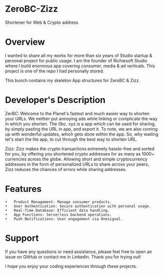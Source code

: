 # ZeroBC-Zizz
Shortener for Web &amp; Crypto address

# Overview

I wanted to share all my works for more than six years of Studio startup & personal project for public usage. I am the founder of Richiesoft Studio where I build enormous app covering consumer, media & ad verticals. This project is one of the repo I had personally stored.

This bunch contains my skeleton App structures for ZeroBC & Zizz.

# Developer's Description

ZerBC: Welcome to the Planet's fastest and much easier way to shorten your URLs. We neither put annoying ads while linking or complicate the way in which you shorten. The 0bc. xyz is a app which can be used for sharing, by simply pasting the URL in app, and export it. To note, we are also coming up with wonderful updates, which gets done within the app. So, why waiting let's start the lite app, to cut through the best way to shorten URL.

Zizz: Zizz makes the crypto transactions extremely hassle-free and sorted for you, by offering you shortened crypto addresses for as many as 1000+ currencies across the globe. Allowing short and simple cryptocurrency addresses in the form of personalized URLs to share across your peers, Zizz reduces the chances of errors while sharing addresses.

# Features

	•	Product Management: Manage consumer products.
	•	User Authentication: Secure authentication with personal usage.
	•	Real-Time Database: Efficient data handling.
	•	App Functions: Serverless backend operations.
	•	Push Notifications: User engagement via Onesignal.

# Support

If you have any questions or need assistance, please feel free to open an issue on GitHub or contact me in Linkedin. Thank you for trying out! 

I hope you enjoy your coding experiences through these projects.
